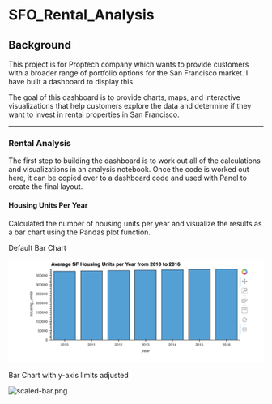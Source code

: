 # SFO_Rental_Analysis

## Background
This project is for Proptech company which wants to provide customers with a broader range of portfolio options for the San Francisco market. I have built a dashboard to display this. 

The goal of this dashboard is to provide charts, maps, and interactive visualizations that help customers explore the data and determine if they want to invest in rental properties in San Francisco.

---
### Rental Analysis

The first step to building the dashboard is to work out all of the calculations and visualizations in an analysis notebook. Once the code is worked out here, it can be copied over to a dashboard code and used with Panel to create the final layout.


#### Housing Units Per Year

Calculated the number of housing units per year and visualize the results as a bar chart using the Pandas plot function.

Default Bar Chart

  ![Avg-SF-units-peryear.png](Images/Avg-SF-units-peryear.png)

Bar Chart with y-axis limits adjusted

  ![scaled-bar.png](Images/scaled-bar.png)
